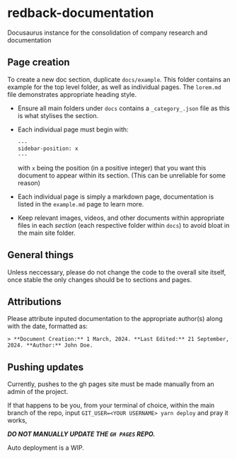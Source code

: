 # redback-documentation

Docusaurus instance for the consolidation of company research and documentation

## Page creation

To create a new doc section, duplicate `docs/example`. This folder contains an example for the top level folder, as well as individual pages. The `lorem.md` file demonstrates appropriate heading style.

- Ensure all main folders under `docs` contains a `_category_.json` file as this is what stylises the section. 

- Each individual page must begin with:

    ```
    ---
    sidebar-position: x
    ---
    ```

    with `x` being the position (in a positive integer) that you want this document to appear within its section. (This can be unreliable for some reason)

- Each individual page is simply a markdown page, documentation is listed in the `example.md` page to learn more.

- Keep relevant images, videos, and other documents within appropriate files in each *section* (each respective folder within `docs`) to avoid bloat in the main site folder.


## General things

Unless neccessary, please do not change the code to the overall site itself, once stable the only changes should be to sections and pages.

## Attributions

Please attribute inputed documentation to the appropriate author(s) along with the date, formatted as:

`> **Document Creation:** 1 March, 2024. **Last Edited:** 21 September, 2024. **Author:** John Doe.`

## Pushing updates

Currently, pushes to the gh pages site must be made manually from an admin of the project.

If that happens to be you, from your terminal of choice, within the main branch of the repo, input `GIT_USER=<YOUR USERNAME> yarn deploy` and pray it works,

***DO NOT MANUALLY UPDATE THE `GH PAGES` REPO.***

Auto deployment is a WIP.